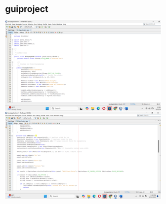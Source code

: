 # guiproject
![image alt](https://github.com/clertjames21/guiproject/blob/c97e90170f67cf20879b7ae6b14ccc0640433528/Screenshot%202025-05-11%20132015.png)
![image alt](https://github.com/clertjames21/guiproject/blob/0d71a491e13de7daf4e6646ee0d3ca188185f1ad/Screenshot%202025-05-11%20132030.png)
